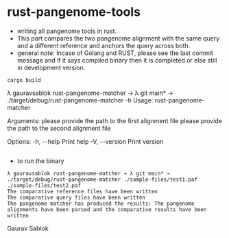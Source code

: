 # rust-pangenome-tools
 - writing all pangenome tools in rust. 
 - This part compares the two pangenome alignment with the same query and a different reference and anchors the query across both. 
 - general note: Incase of Golang and RUST, please see the last commit message and if it says compiled binary then it is completed or else still in development version.

 ```
 cargo build
 
 ```
 λ gauravsablok rust-pangenome-matcher → λ git main* → ./target/debug/rust-pangenome-matcher -h
 Usage: rust-pangenome-matcher <PAFALIGNMENT1> <PAFALIGNMENT2>
 
 Arguments:
  <PAFALIGNMENT1>  please provide the path to the first alignment file
  <PAFALIGNMENT2>  please provide the path to the second alignment file

 Options:
  -h, --help     Print help
  -V, --version  Print version

 ```

 ```
 - to run the binary
 ```
λ gauravsablok rust-pangenome-matcher → λ git main* → ./target/debug/rust-pangenome-matcher ./sample-files/test1.paf ./sample-files/test2.paf
The comparative reference files have been written
The comparative query files have been written
The pangenome matcher has produced the results: The pangenome alignments have been parsed and the comparative results have been written

 ```
 Gaurav Sablok
